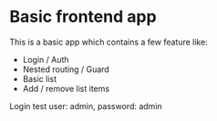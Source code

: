 # Basic frontend app
This is a basic app which contains a few feature like:
- Login / Auth
- Nested routing / Guard
- Basic list
- Add / remove list items

Login test user: admin, password: admin
